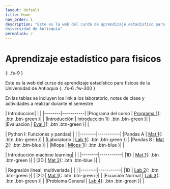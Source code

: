 ```yaml
---
layout: default
title: Home
nav_order: 1
description: "Este es la web del curdo de aprendizaje estadístico para fisicos de la 
Universidad de Antioquia"
permalink: /
---
```


# Aprendizaje estadístico para fisicos
{: .fs-9 }

Este es la web del curso de aprendizaje estadístico para físicos de la 
Universidad de Antioquia
{: .fs-6 .fw-300 }

<!-- [Get started now](#getting-started){: .btn .btn-primary .fs-5 .mb-4 .mb-md-0 .mr-2 } -->
<!-- [Libro guia](https://restrepo.github.io/ComputationalMethods/){: .btn .fs-5 .mb-4 .mb-md-0 } -->


En las tablas se incluyen los link a los laboratorio, notas de clase y actividades a realizar durante el semestre


| Introduccion|  | |
|--------|-----------|
|Programa del curso | [Programa 1](https://github.com/hernansalinas/Curso_aprendizaje_estadistico/blob/main/presentaciones/introduccion/programa.pdf){: .btn .btn-green }| |
|Introducción | [Introducción 1](https://github.com/hernansalinas/Curso_aprendizaje_estadistico){: .btn .btn-green }| |
|Evaluacion | [Eval 1](https://github.com/hernansalinas/Curso_aprendizaje_estadistico/blob/main/presentaciones/introduccion/eval.md){: .btn .btn-green }| |



| Python I: Funciones y pandas|  | |
|--------|-----------|
|Pandas A | [Mat 1](https://colab.research.google.com/github/hernansalinas/Curso_aprendizaje_estadistico/blob/main/Sesiones/Sesion_01a_python_pandas.ipynb){: .btn .btn-green }| |
|Laboratorio | [Lab 1](https://colab.research.google.com/github/hernansalinas/Curso_aprendizaje_estadistico/blob/main/Assesment/Laboratorio_01_pandas.ipynb){: .btn .btn-green }| |
|Pandas B | [Mat 2](https://colab.research.google.com/github/hernansalinas/Curso_aprendizaje_estadistico/blob/main/Sesiones/Sesion_01b_pandas.ipynb){: .btn .btn-blue }| |
|Mlops | [Mlops 1](https://github.com/hernansalinas/Curso_aprendizaje_estadistico/blob/main/Sesiones/imagenes/Sesion_03_pandas.gif?raw=true){: .btn .btn-blue }| |



| Introducción machine learning|  | |
|--------|-----------|
|1D   | [Mat 1](https://colab.research.google.com/github/hernansalinas/Curso_aprendizaje_estadistico/blob/main/Sesiones/Sesion_02_intuicion_estadistica.ipynb){: .btn .btn-green }| |
|2D | [Mat 2](https://colab.research.google.com/github/hernansalinas/Curso_aprendizaje_estadistico/blob/main/Sesiones/Sesion_03_intuicion_estadistica_II.ipynb){: .btn .btn-blue }| |



| Regresión lineal, multivariada |  | |
|--------|-----------|
|1D   | [Lab 2](https://colab.research.google.com/github/hernansalinas/Curso_aprendizaje_estadistico/blob/main/Assesment/Laboratorio_03_reg_lin_grad_desc.ipynb){: .btn .btn-green }| |
|2D   | [Mat 1](https://colab.research.google.com/github/hernansalinas/Curso_aprendizaje_estadistico/blob/main/Sesiones/Sesion_05_regresion_multivariadaV2.ipynb){: .btn .btn-green }| |
|Ecuación Normal    | [Lab 3](https://colab.research.google.com/github/hernansalinas/Curso_aprendizaje_estadistico/blob/main/Assesment/Laboratorio_05_NormalEquations.ipynb){: .btn .btn-green }| |
|Problema General    | [Lab 4](https://colab.research.google.com/github/hernansalinas/Curso_aprendizaje_estadistico/blob/main/Assesment/Laboratorio_05_ABC_Modelo.ipynb){: .btn .btn-green }| |




